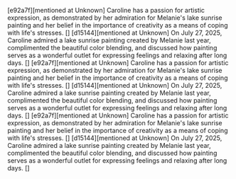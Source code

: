 [e92a7f][mentioned at Unknown] Caroline has a passion for artistic expression, as demonstrated by her admiration for Melanie's lake sunrise painting and her belief in the importance of creativity as a means of coping with life's stresses. []
[d15144][mentioned at Unknown] On July 27, 2025, Caroline admired a lake sunrise painting created by Melanie last year, complimented the beautiful color blending, and discussed how painting serves as a wonderful outlet for expressing feelings and relaxing after long days. []
[e92a7f][mentioned at Unknown] Caroline has a passion for artistic expression, as demonstrated by her admiration for Melanie's lake sunrise painting and her belief in the importance of creativity as a means of coping with life's stresses. []
[d15144][mentioned at Unknown] On July 27, 2025, Caroline admired a lake sunrise painting created by Melanie last year, complimented the beautiful color blending, and discussed how painting serves as a wonderful outlet for expressing feelings and relaxing after long days. []
[e92a7f][mentioned at Unknown] Caroline has a passion for artistic expression, as demonstrated by her admiration for Melanie's lake sunrise painting and her belief in the importance of creativity as a means of coping with life's stresses. []
[d15144][mentioned at Unknown] On July 27, 2025, Caroline admired a lake sunrise painting created by Melanie last year, complimented the beautiful color blending, and discussed how painting serves as a wonderful outlet for expressing feelings and relaxing after long days. []
